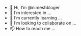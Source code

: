 - 👋 Hi, I’m @nimeshbloger
- 👀 I’m interested in ...
- 🌱 I’m currently learning ...
- 💞️ I’m looking to collaborate on ...
- 📫 How to reach me ...

<!---
nimeshbloger/nimeshbloger is a ✨ special ✨ repository because its `README.md` (this file) appears on your GitHub profile.
You can click the Preview link to take a look at your changes.
--->
